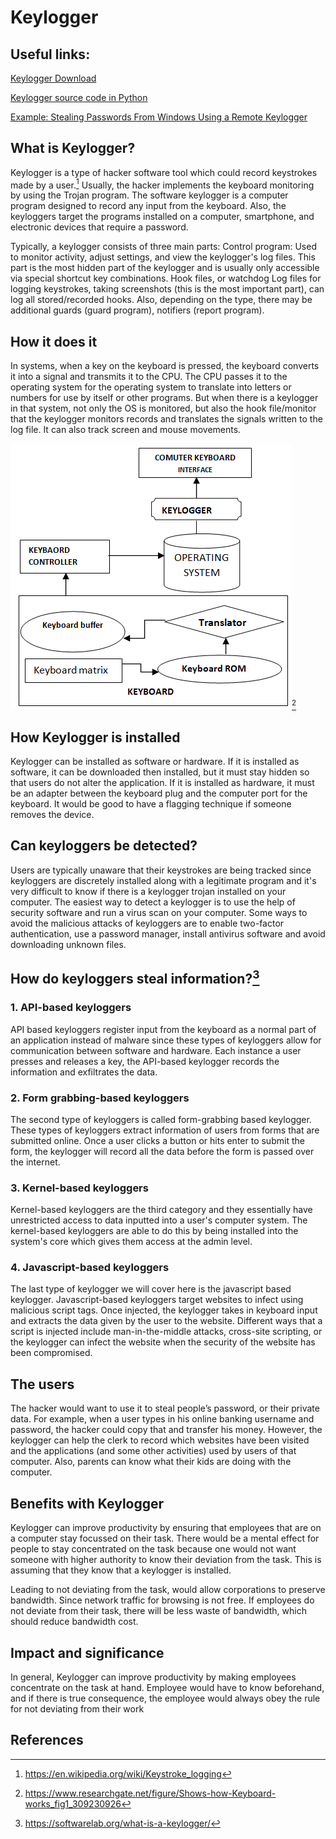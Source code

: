 # Keylogger
## Useful links:
[Keylogger Download](https://www.logixoft.com/index)

[Keylogger source code in Python](https://www.thepythoncode.com/article/write-a-keylogger-python)

[Example: Stealing Passwords From Windows Using a Remote Keylogger](https://www.youtube.com/watch?v=oM-kKk5RXeo)

## What is Keylogger?
Keylogger is a type of hacker software tool which could record keystrokes made by a user.[^1] Usually, the hacker implements the keyboard monitoring by using the Trojan program. The software keylogger is a computer program designed to record any input from the keyboard. Also, the keyloggers target the programs installed on a computer, smartphone, and electronic devices that require a password. 

Typically, a keylogger consists of three main parts: Control program: Used to monitor activity, adjust settings, and view the keylogger's log files. This part is the most hidden part of the keylogger and is usually only accessible via special shortcut key combinations. Hook files, or watchdog Log files for logging keystrokes, taking screenshots (this is the most important part), can log all stored/recorded hooks. Also, depending on the type, there may be additional guards (guard program), notifiers (report program). 

## How it does it
In systems, when a key on the keyboard is pressed, the keyboard converts it into a signal and transmits it to the CPU. The CPU passes it to the operating system for the operating system to translate into letters or numbers for use by itself or other programs. But when there is a keylogger in that system, not only the OS is monitored, but also the hook file/monitor that the keylogger monitors records and translates the signals written to the log file. It can also track screen and mouse movements.

![alt text](https://github.com/Fashion-Man/ECE-9609-9069-Introduction-to-Hacking/blob/main/Shows-how-Keyboard-works.png)[^2]

## How Keylogger is installed
Keylogger can be installed as software or hardware. If it is installed as software, it can be downloaded then installed, but it must stay hidden so that users do not alter the application. If it is installed as hardware, it must be an adapter between the keyboard plug and the computer port for the keyboard. It would be good to have a flagging technique if someone removes the device.

## Can keyloggers be detected?
Users are typically unaware that their keystrokes are being tracked since keyloggers are discretely installed along with a legitimate program and it's very difficult to know if there is a keylogger trojan installed on your computer. The easiest way to detect a keylogger is to use the help of security software and run a virus scan on your computer. Some ways to avoid the malicious attacks of keyloggers are to enable two-factor authentication, use a password manager, install antivirus software and avoid downloading unknown files.  

## How do keyloggers steal information?[^3]
### 1. API-based keyloggers
API based keyloggers register input from the keyboard as a normal part of an application instead of malware since these types of keyloggers allow for communication between software and hardware. Each instance a user presses and releases a key, the API-based keylogger records the information and exfiltrates the data. 

### 2. Form grabbing-based keyloggers
The second type of keyloggers is called form-grabbing based keylogger. These types of keyloggers extract information of users from forms that are submitted online. Once a user clicks a button or hits enter to submit the form, the keylogger will record all the data before the form is passed over the internet. 

### 3. Kernel-based keyloggers
Kernel-based keyloggers are the third category and they essentially have unrestricted access to data inputted into a user's computer system. The kernel-based keyloggers are able to do this by being installed into the system's core which gives them access at the admin level. 

### 4. Javascript-based keyloggers
The last type of keylogger we will cover here is the javascript based keylogger. Javascript-based keyloggers target websites to infect using malicious script tags. Once injected, the keylogger takes in keyboard input and extracts the data given by the user to the website. Different ways that a script is injected include man-in-the-middle attacks, cross-site scripting, or the keylogger can infect the website when the security of the website has been compromised. 

## The users
The hacker would want to use it to steal people’s password, or their private data. For example, when a user types in his online banking username and password, the hacker could copy that and transfer his money. However, the keylogger can help the clerk to record which websites have been visited and the applications (and some other activities) used by users of that computer. Also, parents can know what their kids are doing with the computer.

## Benefits with Keylogger
Keylogger can improve productivity by ensuring that employees that are on a computer stay focussed on their task. There would be a mental effect for people to stay concentrated on the task because one would not want someone with higher authority to know their deviation from the task. This is assuming that they know that a keylogger is installed.

Leading to not deviating from the task, would allow corporations to preserve bandwidth. Since network traffic for browsing is not free. If employees do not deviate from their task, there will be less waste of bandwidth, which should reduce bandwidth cost.

## Impact and significance
In general, Keylogger can improve productivity by making employees concentrate on the task at hand. Employee would have to know beforehand, and if there is true consequence, the employee would always obey the rule for not deviating from their work

## References
[^1]: https://en.wikipedia.org/wiki/Keystroke_logging
[^2]: https://www.researchgate.net/figure/Shows-how-Keyboard-works_fig1_309230926
[^3]: https://softwarelab.org/what-is-a-keylogger/
